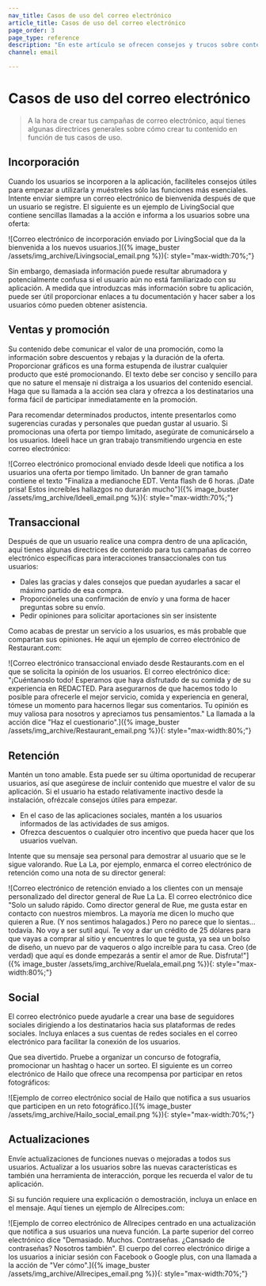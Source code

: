 ```yaml
---
nav_title: Casos de uso del correo electrónico
article_title: Casos de uso del correo electrónico
page_order: 3
page_type: reference
description: "En este artículo se ofrecen consejos y trucos sobre contenidos específicos para diversos casos de uso del correo electrónico."
channel: email

---
```


# Casos de uso del correo electrónico

> A la hora de crear tus campañas de correo electrónico, aquí tienes algunas directrices generales sobre cómo crear tu contenido en función de tus casos de uso.

## Incorporación

Cuando los usuarios se incorporen a la aplicación, facilíteles consejos útiles para empezar a utilizarla y muéstreles sólo las funciones más esenciales. Intente enviar siempre un correo electrónico de bienvenida después de que un usuario se registre. El siguiente es un ejemplo de LivingSocial que contiene sencillas llamadas a la acción e informa a los usuarios sobre una oferta:

![Correo electrónico de incorporación enviado por LivingSocial que da la bienvenida a los nuevos usuarios.]({% image_buster /assets/img_archive/Livingsocial_email.png %}){: style="max-width:70%;"}

Sin embargo, demasiada información puede resultar abrumadora y potencialmente confusa si el usuario aún no está familiarizado con su aplicación. A medida que introduzcas más información sobre tu aplicación, puede ser útil proporcionar enlaces a tu documentación y hacer saber a los usuarios cómo pueden obtener asistencia.

## Ventas y promoción

Su contenido debe comunicar el valor de una promoción, como la información sobre descuentos y rebajas y la duración de la oferta. Proporcionar gráficos es una forma estupenda de ilustrar cualquier producto que esté promocionando. El texto debe ser conciso y sencillo para que no sature el mensaje ni distraiga a los usuarios del contenido esencial. Haga que su llamada a la acción sea clara y ofrezca a los destinatarios una forma fácil de participar inmediatamente en la promoción.

Para recomendar determinados productos, intente presentarlos como sugerencias curadas y personales que puedan gustar al usuario. Si promocionas una oferta por tiempo limitado, asegúrate de comunicárselo a los usuarios. Ideeli hace un gran trabajo transmitiendo urgencia en este correo electrónico:

![Correo electrónico promocional enviado desde Ideeli que notifica a los usuarios una oferta por tiempo limitado. Un banner de gran tamaño contiene el texto "Finaliza a medianoche EDT. Venta flash de 6 horas. ¡Date prisa! Estos increíbles hallazgos no durarán mucho"]({% image_buster /assets/img_archive/Ideeli_email.png %}){: style="max-width:70%;"}

## Transaccional

Después de que un usuario realice una compra dentro de una aplicación, aquí tienes algunas directrices de contenido para tus campañas de correo electrónico específicas para interacciones transaccionales con tus usuarios:
- Dales las gracias y dales consejos que puedan ayudarles a sacar el máximo partido de esa compra. 
- Proporcióneles una confirmación de envío y una forma de hacer preguntas sobre su envío.
- Pedir opiniones para solicitar aportaciones sin ser insistente

Como acabas de prestar un servicio a los usuarios, es más probable que compartan sus opiniones. He aquí un ejemplo de correo electrónico de Restaurant.com:

![Correo electrónico transaccional enviado desde Restaurants.com en el que se solicita la opinión de los usuarios. El correo electrónico dice: "¡Cuéntanoslo todo! Esperamos que haya disfrutado de su comida y de su experiencia en REDACTED. Para asegurarnos de que hacemos todo lo posible para ofrecerle el mejor servicio, comida y experiencia en general, tómese un momento para hacernos llegar sus comentarios. Tu opinión es muy valiosa para nosotros y apreciamos tus pensamientos." La llamada a la acción dice "Haz el cuestionario".]({% image_buster /assets/img_archive/Restaurant_email.png %}){: style="max-width:80%;"}

## Retención

Mantén un tono amable. Esta puede ser su última oportunidad de recuperar usuarios, así que asegúrese de incluir contenido que muestre el valor de su aplicación. Si el usuario ha estado relativamente inactivo desde la instalación, ofrézcale consejos útiles para empezar.

- En el caso de las aplicaciones sociales, mantén a los usuarios informados de las actividades de sus amigos.
- Ofrezca descuentos o cualquier otro incentivo que pueda hacer que los usuarios vuelvan.

Intente que su mensaje sea personal para demostrar al usuario que se le sigue valorando. Rue La La, por ejemplo, enmarca el correo electrónico de retención como una nota de su director general:

![Correo electrónico de retención enviado a los clientes con un mensaje personalizado del director general de Rue La La. El correo electrónico dice "Solo un saludo rápido. Como director general de Rue, me gusta estar en contacto con nuestros miembros. La mayoría me dicen lo mucho que quieren a Rue. (Y nos sentimos halagados.) Pero no parece que lo sientas... todavía. No voy a ser sutil aquí. Te voy a dar un crédito de 25 dólares para que vayas a comprar al sitio y encuentres lo que te gusta, ya sea un bolso de diseño, un nuevo par de vaqueros o algo increíble para tu casa. Creo (de verdad) que aquí es donde empezarás a sentir el amor de Rue. Disfruta!"]({% image_buster /assets/img_archive/Ruelala_email.png %}){: style="max-width:80%;"}

## Social

El correo electrónico puede ayudarle a crear una base de seguidores sociales dirigiendo a los destinatarios hacia sus plataformas de redes sociales. Incluya enlaces a sus cuentas de redes sociales en el correo electrónico para facilitar la conexión de los usuarios.

Que sea divertido. Pruebe a organizar un concurso de fotografía, promocionar un hashtag o hacer un sorteo. El siguiente es un correo electrónico de Hailo que ofrece una recompensa por participar en retos fotográficos:

![Ejemplo de correo electrónico social de Hailo que notifica a sus usuarios que participen en un reto fotográfico.]({% image_buster /assets/img_archive/Hailo_social_email.png %}){: style="max-width:70%;"}

## Actualizaciones

Envíe actualizaciones de funciones nuevas o mejoradas a todos sus usuarios. Actualizar a los usuarios sobre las nuevas características es también una herramienta de interacción, porque les recuerda el valor de tu aplicación.

Si su función requiere una explicación o demostración, incluya un enlace en el mensaje. Aquí tienes un ejemplo de Allrecipes.com:

![Ejemplo de correo electrónico de Allrecipes centrado en una actualización que notifica a sus usuarios una nueva función. La parte superior del correo electrónico dice "Demasiado. Muchos. Contraseñas. ¿Cansado de contraseñas? Nosotros también". El cuerpo del correo electrónico dirige a los usuarios a iniciar sesión con Facebook o Google plus, con una llamada a la acción de "Ver cómo".]({% image_buster /assets/img_archive/Allrecipes_email.png %}){: style="max-width:70%;"}



